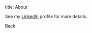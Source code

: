 title: About

See my [LinkedIn](http://www.linkedin.com/in/emilysarahtyler) profile for more details.

[Back](index.md)
